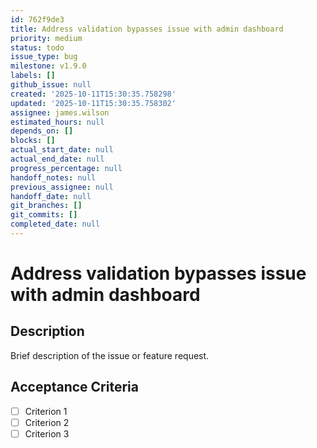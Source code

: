 ```yaml
---
id: 762f9de3
title: Address validation bypasses issue with admin dashboard
priority: medium
status: todo
issue_type: bug
milestone: v1.9.0
labels: []
github_issue: null
created: '2025-10-11T15:30:35.758298'
updated: '2025-10-11T15:30:35.758302'
assignee: james.wilson
estimated_hours: null
depends_on: []
blocks: []
actual_start_date: null
actual_end_date: null
progress_percentage: null
handoff_notes: null
previous_assignee: null
handoff_date: null
git_branches: []
git_commits: []
completed_date: null
---
```


# Address validation bypasses issue with admin dashboard

## Description

Brief description of the issue or feature request.

## Acceptance Criteria

- [ ] Criterion 1
- [ ] Criterion 2
- [ ] Criterion 3